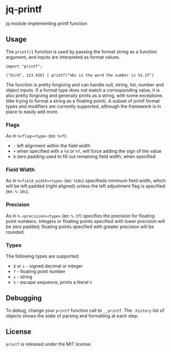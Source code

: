 # jq-printf
jq module implementing printf function

## Usage
The `printf/1` function is used by passing the format string as a function
argument, and inputs are interpreted as format values.
```
import "printf";

["bird", 123.456] | printf("%6s is the word the number is %1.2f")
```
The function is pretty forgiving and can handle null, string, list, number and
object inputs. If a format type does not match a corresponding value, it is also
pretty forgiving and generally prints as a string, with some exceptions (like
trying to format a string as a floating point). A subset of printf format types
and modifiers are currently supported, although the framework is in place to
easily add more.

### Flags
As in `%<flag><type>` (ex: `%+f`):
- `-` left alignment within the field width
- `+` when specified with a `%d` or `%f`, will force adding the sign of the value
- `0` zero padding used to fill out remaining field width, when specified

### Field Width
As in `%<field_width><type>` (ex: `%10s`) specifieds minimum field width, which
will be left padded (right aligned) unless the left adjustment flag is specified
(ex: `%-10s`).

### Precision 
As in `%.<precision><type>` (ex: `%.3f`) specifies the precision for floating
point numbers. Integers or floating points specified with lower precision will
be zero padded; floating points specified with greater precision will be rounded.

### Types
The following types are supported:
- `d` or `i` - signed decimal or integer
- `f` - floating point number
- `s` - string
- `%` - escape sequence, prints a literal `%`

## Debugging
To debug, change your `printf` function call to `__printf`. The `.history` list
of objects shows the state of parsing and formatting at each step.

## License
`printf` is released under the MIT license.
